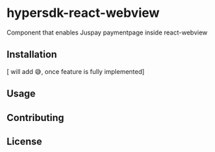 # hypersdk-react-webview

Component that enables Juspay paymentpage inside react-webview

## Installation

[ will add 😅, once feature is fully implemented]

## Usage

## Contributing


## License
